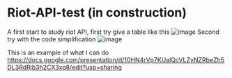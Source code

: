 # Riot-API-test (in construction)
A first start to study riot API, first try give a table like this
![image](https://user-images.githubusercontent.com/111903159/186222416-5ee03b6f-9f0e-4af5-8347-816969439533.png)
Second try with the code simplification
![image](https://user-images.githubusercontent.com/111903159/186225056-a41be6e2-8339-4c30-99ca-116d3a320fbb.png)

This is an example of what I can do https://docs.google.com/presentation/d/10HN4rVp7KUalQcVLZyNZRbeZh5DL3RdRjb3h2CX3xq8/edit?usp=sharing 
 

